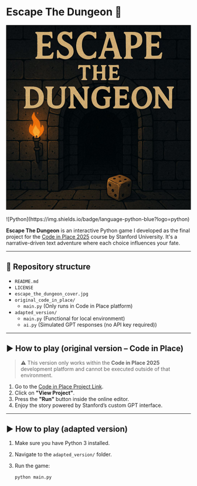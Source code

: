 # Escape The Dungeon 🐉

<p align="center">
  <img src="escape_the_dungeon_cover.jpg" alt="Escape The Dungeon Cover" width="600"/>
</p>
![Python](https://img.shields.io/badge/language-python-blue?logo=python)

**Escape The Dungeon** is an interactive Python game I developed as the final project for the [Code in Place 2025](https://codeinplace.stanford.edu/2025/showcase/?project=Hkx72K4JyPeu3CnpoaUYXZQw8Jm2) course by Stanford University. It's a narrative-driven text adventure where each choice influences your fate.

---

## 📁 Repository structure

- `README.md`  
- `LICENSE`  
- `escape_the_dungeon_cover.jpg`
- `original_code_in_place/`  
  - `main.py` (Only runs in Code in Place platform)
- `adapted_version/`  
  - `main.py` (Functional for local environment)
  - `ai.py` (Simulated GPT responses (no API key required))

---


## ▶️ How to play (original version – Code in Place)

> ⚠️ This version only works within the **Code in Place 2025** development platform and cannot be executed outside of that environment.

1. Go to the [Code in Place Project Link](https://codeinplace.stanford.edu/2025/showcase/?project=Hkx72K4JyPeu3CnpoaUYXZQw8Jm2).
2. Click on **"View Project"**.
3. Press the **"Run"** button inside the online editor.
4. Enjoy the story powered by Stanford’s custom GPT interface.

---

## ▶️ How to play (adapted version)

1. Make sure you have Python 3 installed.
2. Navigate to the `adapted_version/` folder.
3. Run the game:

   ```bash
   python main.py
